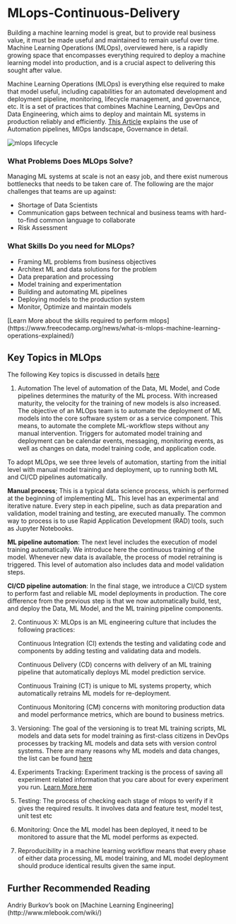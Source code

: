 # MLops-Continuous-Delivery

Building a machine learning model is great, but to provide real business value, it must be made useful and maintained to remain useful over time. Machine Learning Operations (MLOps), overviewed here, is a rapidly growing space that encompasses everything required to deploy a machine learning model into production, and is a crucial aspect to delivering this sought after value.

Machine Learning Operations (MLOps) is everything else required to make that model useful, including capabilities for an automated development and deployment pipeline, monitoring, lifecycle management, and governance, etc. It is a set of practices that combines Machine Learning, DevOps and Data Engineering, which aims to deploy and maintain ML systems in production reliably and efficiently. [This Article](https://www.kdnuggets.com/2021/03/overview-mlops.html) explains the use of Automation pipelines, MlOps landscape, Governance in detail.

![mlops lifecycle](https://www.kdnuggets.com/wp-content/uploads/fig1-overview-mlops.jpg)

<h3>What Problems Does MLOps Solve?</h3>

Managing ML systems at scale is not an easy job, and there exist numerous bottlenecks that needs to be taken care of. The following are the major challenges that teams are up against:

<ul>
  <li> Shortage of Data Scientists </li>
  <li> Communication gaps between technical and business teams with hard-to-find common language to collaborate </li>
  <li> Risk Assessment </li>
</ul>

<h3>What Skills Do you need for MLOps?</h3>

<ul>
  <li>Framing ML problems from business objectives</li>
  <li>Architext ML and data solutions for the problem</li>
  <li>Data preparation and processing</li>
  <li>Model training and experimentation</li>
  <li>Building and automating ML pipelines</li>
  <li>Deploying models to the production system</li>
  <li>Monitor, Optimize and maintain models</li>
</ul>
[Learn More about the skills required to perform mlops](https://www.freecodecamp.org/news/what-is-mlops-machine-learning-operations-explained/)


## Key Topics in MLOps
The following Key topics is discussed in details [here](https://ml-ops.org/content/mlops-principles)
1. Automation
The level of automation of the Data, ML Model, and Code pipelines determines the maturity of the ML process. With increased maturity, the velocity for the training of new models is also increased. The objective of an MLOps team is to automate the deployment of ML models into the core software system or as a service component. This means, to automate the complete ML-workflow steps without any manual intervention. Triggers for automated model training and deployment can be calendar events, messaging, monitoring events, as well as changes on data, model training code, and application code.

  To adopt MLOps, we see three levels of automation, starting from the initial level with manual model training and deployment, up to running both ML and CI/CD pipelines   automatically.

  **Manual process**; This is a typical data science process, which is performed at the beginning of implementing ML. This level has an experimental and iterative nature. Every   step in each pipeline, such as data preparation and validation, model training and testing, are executed manually. The common way to process is to use Rapid Application     Development (RAD) tools, such as Jupyter Notebooks.

  **ML pipeline automation**: The next level includes the execution of model training automatically. We introduce here the continuous training of the model. Whenever new data is   available, the process of model retraining is triggered. This level of automation also includes data and model validation steps.

  **CI/CD pipeline automation**: In the final stage, we introduce a CI/CD system to perform fast and reliable ML model deployments in production. The core difference from the     previous step is that we now automatically build, test, and deploy the Data, ML Model, and the ML training pipeline components.

2. Continuous X:
   MLOps is an ML engineering culture that includes the following practices:

   Continuous Integration (CI) extends the testing and validating code and components by adding testing and validating data and models.

   Continuous Delivery (CD) concerns with delivery of an ML training pipeline that automatically deploys ML model prediction service.

   Continuous Training (CT) is unique to ML systems property, which automatically retrains ML models for re-deployment.

   Continuous Monitoring (CM) concerns with monitoring production data and model performance metrics, which are bound to business metrics.

3. Versioning: The goal of the versioning is to treat ML training scripts, ML models and data sets for model training as first-class citizens in DevOps processes by tracking ML models and data sets with version control systems. There are many reasons why ML models and data changes, the list can be found [here](https://ml-ops.org/content/mlops-principles#versioning)
4. Experiments Tracking: Experiment tracking is the process of saving all experiment related information that you care about for every experiment you run. [Learn More here](https://neptune.ai/blog/ml-experiment-tracking)
5. Testing: The process of checking each stage of mlops to verify if it gives the required results. It involves data and feature test, model test, unit test etc
6. Monitoring: Once the ML model has been deployed, it need to be monitored to assure that the ML model performs as expected. 
7. Reproducibility in a machine learning workflow means that every phase of either data processing, ML model training, and ML model deployment should produce identical results given the same input.

<h2>Further Recommended Reading</h2>
Andriy Burkov’s book on [Machine Learning Engineering](http://www.mlebook.com/wiki/)
